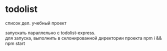 # todolist
список дел. учебный проект

запускать параллельно с todolist-express.  
для запуска, выполнить в склонированной директории проекта npm i && npm start
